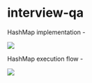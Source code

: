 # interview-qa
HashMap implementation -

![](C:\Users\U6069904\Desktop\personal_prep\interview-qa\src\main\java\com\javatechie\HashMap_implementation.png)

HashMap execution flow - 

![](C:\Users\U6069904\Desktop\personal_prep\interview-qa\src\main\java\com\javatechie\HashMap.png)


